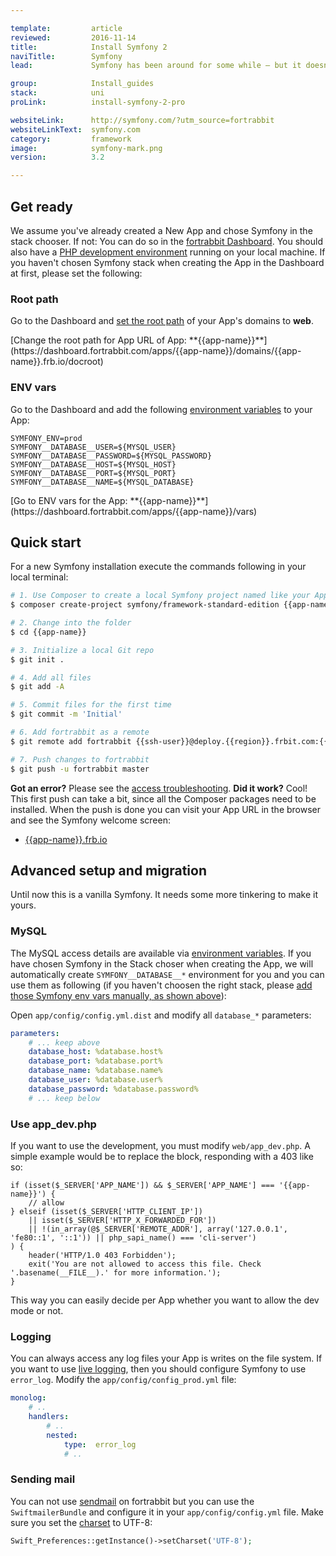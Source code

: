 ```yaml
---

template:         article
reviewed:         2016-11-14
title:            Install Symfony 2
naviTitle:        Symfony
lead:             Symfony has been around for some while — but it doesn't look old. Learn how to install and tune Symfony 2 on fortrabbit.

group:            Install_guides
stack:            uni
proLink:          install-symfony-2-pro

websiteLink:      http://symfony.com/?utm_source=fortrabbit
websiteLinkText:  symfony.com
category:         framework
image:            symfony-mark.png
version:          3.2

---
```



## Get ready

We assume you've already created a New App and chose Symfony in the stack chooser. If not: You can do so in the [fortrabbit Dashboard](/dashboard). You should also have a [PHP development environment](/local-development) running on your local machine. If you haven't chosen Symfony stack when creating the App in the Dashboard at first, please set the following:


### Root path

Go to the Dashboard and [set the root path](/app#toc-set-a-custom-root-path) of your App's domains to **web**.

<div markdown="1" data-user="known">
[Change the root path for App URL of App: **{{app-name}}**](https://dashboard.fortrabbit.com/apps/{{app-name}}/domains/{{app-name}}.frb.io/docroot)
</div>


### ENV vars

Go to the Dashboard and add the following [environment variables](/env-vars) to your App:

```plain
SYMFONY_ENV=prod
SYMFONY__DATABASE__USER=${MYSQL_USER}
SYMFONY__DATABASE__PASSWORD=${MYSQL_PASSWORD}
SYMFONY__DATABASE__HOST=${MYSQL_HOST}
SYMFONY__DATABASE__PORT=${MYSQL_PORT}
SYMFONY__DATABASE__NAME=${MYSQL_DATABASE}
```

<div markdown="1" data-user="known">
[Go to ENV vars for the App: **{{app-name}}**](https://dashboard.fortrabbit.com/apps/{{app-name}}/vars)
</div>



## Quick start

For a new Symfony installation execute the commands following in your local terminal:

```bash
# 1. Use Composer to create a local Symfony project named like your App
$ composer create-project symfony/framework-standard-edition {{app-name}} "3.2.*"

# 2. Change into the folder
$ cd {{app-name}}

# 3. Initialize a local Git repo
$ git init .

# 4. Add all files
$ git add -A

# 5. Commit files for the first time
$ git commit -m 'Initial'

# 6. Add fortrabbit as a remote
$ git remote add fortrabbit {{ssh-user}}@deploy.{{region}}.frbit.com:{{app-name}}.git

# 7. Push changes to fortrabbit
$ git push -u fortrabbit master
```

**Got an error?** Please see the [access troubleshooting](/access-methods#toc-troubleshooting). **Did it work?** Cool! This first push can take a bit, since all the Composer packages need to be installed. When the push is done you can visit your App URL in the browser and see the Symfony welcome screen:

* [{{app-name}}.frb.io](https://{{app-name}}.frb.io)


## Advanced setup and migration

Until now this is a vanilla Symfony. It needs some more tinkering to make it yours.

### MySQL

The MySQL access details are available via [environment variables](env-vars). If you have chosen Symfony in the Stack choser when creating the App, we will automatically create `SYMFONY__DATABASE__*` environment for you and you can use them as following (if you haven't choosen the right stack, please [add those Symfony env vars manually, as shown above](#toc-env-vars)):

Open `app/config/config.yml.dist` and modify all `database_*` parameters:

```yaml
parameters:
    # ... keep above
    database_host: %database.host%
    database_port: %database.port%
    database_name: %database.name%
    database_user: %database.user%
    database_password: %database.password%
    # ... keep below
```


### Use app_dev.php

<!-- TODO: what is "the development"?  -->

If you want to use the development, you must modify `web/app_dev.php`. A simple example would be to replace the block, responding with a 403 like so:

```
if (isset($_SERVER['APP_NAME']) && $_SERVER['APP_NAME'] === '{{app-name}}') {
    // allow
} elseif (isset($_SERVER['HTTP_CLIENT_IP'])
    || isset($_SERVER['HTTP_X_FORWARDED_FOR'])
    || !(in_array(@$_SERVER['REMOTE_ADDR'], array('127.0.0.1', 'fe80::1', '::1')) || php_sapi_name() === 'cli-server')
) {
    header('HTTP/1.0 403 Forbidden');
    exit('You are not allowed to access this file. Check '.basename(__FILE__).' for more information.');
}
```

This way you can easily decide per App whether you want to allow the dev mode or not.


### Logging

You can always access any log files your App is writes on the file system. If you want to use [live logging](logging#toc-live-log-access), then you should configure Symfony to use `error_log`. Modify the `app/config/config_prod.yml` file:

``` yaml
monolog:
    # ..
    handlers:
        # ..
        nested:
            type:  error_log
            # ..
```

### Sending mail

You can not use [sendmail](quirks#toc-mailing) on fortrabbit but you can use the `SwiftmailerBundle` and configure it in your `app/config/config.yml` file. Make sure you set the [charset](encoding) to UTF-8:

```php
Swift_Preferences::getInstance()->setCharset('UTF-8');
```
